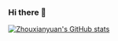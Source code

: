 ### Hi there 👋

[![Zhouxianyuan's GitHub stats](https://github-readme-stats.vercel.app/api?username=zhouxianyuan&show_icons=true&theme=radical)](https://github.com/anuraghazra/github-readme-stats)
<!--
**zhouxianyuan/zhouxianyuan** is a ✨ _special_ ✨ repository because its `README.md` (this file) appears on your GitHub profile.

Here are some ideas to get you started:

- 🔭 I’m currently working on ...
- 🌱 I’m currently learning ...
- 👯 I’m looking to collaborate on ...
- 🤔 I’m looking for help with ...
- 💬 Ask me about ...
- 📫 How to reach me: ...
- 😄 Pronouns: ...
- ⚡ Fun fact: ...
-->
